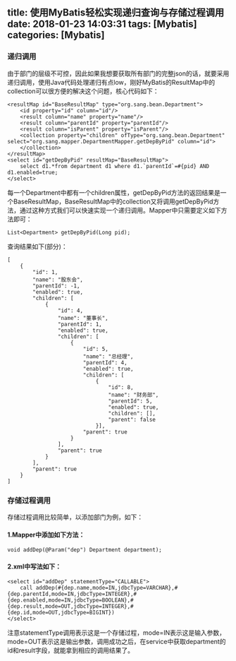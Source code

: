 title: 使用MyBatis轻松实现递归查询与存储过程调用
date: 2018-01-23 14:03:31
tags: [Mybatis]
categories: [Mybatis]
---
### 递归调用
由于部门的层级不可控，因此如果我想要获取所有部门的完整json的话，就要采用递归调用，使用Java代码处理递归有点low，刚好MyBatis的ResultMap中的collection可以很方便的解决这个问题，核心代码如下：

```
<resultMap id="BaseResultMap" type="org.sang.bean.Department">
    <id property="id" column="id"/>
    <result column="name" property="name"/>
    <result column="parentId" property="parentId"/>
    <result column="isParent" property="isParent"/>
    <collection property="children" ofType="org.sang.bean.Department" select="org.sang.mapper.DepartmentMapper.getDepByPid" column="id">
    </collection>
</resultMap>
<select id="getDepByPid" resultMap="BaseResultMap">
    select d1.*from department d1 where d1.`parentId`=#{pid} AND d1.enabled=true;
</select>
```
<!--more-->

每一个Department中都有一个children属性，getDepByPid方法的返回结果是一个BaseResultMap，BaseResultMap中的collection又将调用getDepByPid方法，通过这种方式我们可以快速实现一个递归调用。Mapper中只需要定义如下方法即可：

```
List<Department> getDepByPid(Long pid);
```

查询结果如下(部分)：

```
[
    {
        "id": 1,
        "name": "股东会",
        "parentId": -1,
        "enabled": true,
        "children": [
            {
                "id": 4,
                "name": "董事长",
                "parentId": 1,
                "enabled": true,
                "children": [
                    {
                        "id": 5,
                        "name": "总经理",
                        "parentId": 4,
                        "enabled": true,
                        "children": [
                            {
                                "id": 8,
                                "name": "财务部",
                                "parentId": 5,
                                "enabled": true,
                                "children": [],
                                "parent": false
                            }],
                        "parent": true
                    }
                ],
                "parent": true
            }
        ],
        "parent": true
    }
]
```

### 存储过程调用
存储过程调用比较简单，以添加部门为例，如下：

#### 1.Mapper中添加如下方法：
```
void addDep(@Param("dep") Department department);
```
#### 2.xml中写法如下：
```
<select id="addDep" statementType="CALLABLE">
    call addDep(#{dep.name,mode=IN,jdbcType=VARCHAR},#{dep.parentId,mode=IN,jdbcType=INTEGER},#{dep.enabled,mode=IN,jdbcType=BOOLEAN},#{dep.result,mode=OUT,jdbcType=INTEGER},#{dep.id,mode=OUT,jdbcType=BIGINT})
</select>
```

注意statementType调用表示这是一个存储过程，mode=IN表示这是输入参数，mode=OUT表示这是输出参数，调用成功之后，在service中获取department的id和result字段，就能拿到相应的调用结果了。


